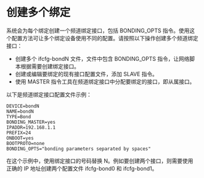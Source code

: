 # 创建多个绑定<a name="ZH-CN_TOPIC_0229622753"></a>

系统会为每个绑定创建一个频道绑定接口，包括 BONDING\_OPTS 指令。使用这个配置方法可让多个绑定设备使用不同的配置。请按照以下操作创建多个频道绑定接口：

-   创建多个 ifcfg-bondN 文件，文件中包含 BONDING\_OPTS 指令，让网络脚本根据需要创建绑定接口。
-   创建或编辑要绑定的现有接口配置文件，添加 SLAVE 指令。
-   使用 MASTER 指令工具在频道绑定接口中分配要绑定的接口，即从属接口。

以下是频道绑定接口配置文件示例：

```
DEVICE=bondN
NAME=bondN
TYPE=Bond
BONDING_MASTER=yes
IPADDR=192.168.1.1
PREFIX=24
ONBOOT=yes
BOOTPROTO=none
BONDING_OPTS="bonding parameters separated by spaces"
```

在这个示例中，使用绑定接口的号码替换 N。例如要创建两个接口，则需要使用正确的 IP 地址创建两个配置文件 ifcfg-bond0 和 ifcfg-bond1。

